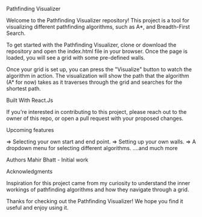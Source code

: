 Pathfinding Visualizer

Welcome to the Pathfinding Visualizer repository! This project is a tool for visualizing different pathfinding algorithms, such as A*, and Breadth-First Search. 

To get started with the Pathfinding Visualizer, clone or download the repository and open the index.html file in your browser. Once the page is loaded, you will see a grid with some pre-defined walls.

Once your grid is set up, you can press the "Visualize" button to watch the algorithm in action. The visualization will show the path that the algorithm (A* for now) takes as it traverses through the grid and searches for the shortest path.


Built With React.Js

If you're interested in contributing to this project, please reach out to the owner of this repo, or open a pull request with your proposed changes.

Upcoming features

=> Selecting your own start and end point.
=> Setting up your own walls.
=> A dropdown menu for selecting different algorithms.
....and much more

Authors
Mahir Bhatt - Initial work

Acknowledgments

Inspiration for this project came from my curiosity to understand the inner workings of pathfinding algorithms and how they navigate through a grid.

Thanks for checking out the Pathfinding Visualizer! We hope you find it useful and enjoy using it.